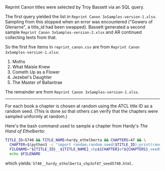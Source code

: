 Reprint Canon titles were selected by Troy Bassett via an SQL query.

The first query yielded the list in `Reprint Canon 3xSamples-version-1.xlsx`.
Sampling from this stopped when an error was encountered ("Gowers of Glenarne",
a title_id had been swapped). Bassett generated a second sample `Reprint Canon
3xSamples-version-2.xlsx` and AR continued collecting texts from that.

So the first five items in ``reprint_canon.csv`` are from `Reprint Canon 3xSamples-version-1.xlsx`:

1. Moths
2. What Maisie Knew
3. Cometh Up as a Flower
4. Jezebel's Daughter
5. The Master of Ballantrae

The remainder are from `Reprint Canon 3xSamples-version-1.xlsx`.

-----

For each book a chapter is chosen at random using the ATCL title ID as a random seed. (This is done so that others can verify that the chapters were sampled uniformly at random.)

Here's the bash command used to sample a chapter from Hardy's *The Hand of Ethelberta*:

```bash
TITLE_ID=5740 && TITLE_NAME=hardy_ethelberta && CHAPTERS=47 && \
  CHAPTER=$(python3 -c "import random;random.seed($TITLE_ID);print(random.randrange($CHAPTERS) + 1)") && \
  FILENAME="${TITLE_ID}__${TITLE_NAME}_chp${CHAPTER}of${CHAPTERS}_seed${TITLE_ID}.html" && \
  echo $FILENAME
```

which yields: ``5740__hardy_ethelberta_chp3of47_seed5740.html``.
